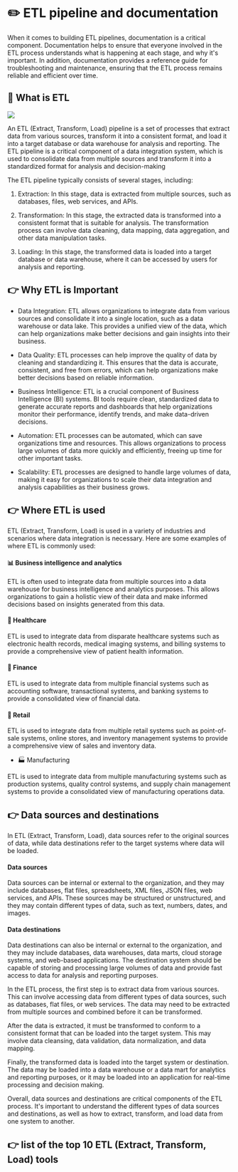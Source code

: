 # :pencil2: ETL pipeline and documentation 

When it comes to building ETL pipelines, documentation is a critical component. Documentation helps to ensure that everyone involved in the ETL process understands what is happening at each stage, and why it's important. In addition, documentation provides a reference guide for troubleshooting and maintenance, ensuring that the ETL process remains reliable and efficient over time.

## :thinking: What is ETL 

![](https://uploads-ssl.webflow.com/61aaafd445ccb86f98678181/6217a939b2338c00424dabc4_aqw_banner%20(1).gif)


An ETL (Extract, Transform, Load) pipeline is a set of processes that extract data from various sources, transform it into a consistent format, and load it into a target database or data warehouse for analysis and reporting. The ETL pipeline is a critical component of a data integration system, which is used to consolidate data from multiple sources and transform it into a standardized format for analysis and decision-making

The ETL pipeline typically consists of several stages, including:

1. Extraction: In this stage, data is extracted from multiple sources, such as databases, files, web services, and APIs.

2. Transformation: In this stage, the extracted data is transformed into a consistent format that is suitable for analysis.
   The transformation process can involve data   cleaning, data mapping, data aggregation, and other data manipulation tasks.

3. Loading: In this stage, the transformed data is loaded into a target database or data warehouse, where it can be accessed by users for analysis and reporting.

## :point_right: Why ETL is Important

* Data Integration: ETL allows organizations to integrate data from various sources and consolidate it into a single location, such as a data warehouse or data lake. This provides a unified view of the data, which can help organizations make better decisions and gain insights into their business.

* Data Quality: ETL processes can help improve the quality of data by cleaning and standardizing it. This ensures that the data is accurate, consistent, and free from errors, which can help organizations make better decisions based on reliable information.

* Business Intelligence: ETL is a crucial component of Business Intelligence (BI) systems. BI tools require clean, standardized data to generate accurate reports and dashboards that help organizations monitor their performance, identify trends, and make data-driven decisions.

* Automation: ETL processes can be automated, which can save organizations time and resources. This allows organizations to process large volumes of data more quickly and efficiently, freeing up time for other important tasks.

* Scalability: ETL processes are designed to handle large volumes of data, making it easy for organizations to scale their data integration and analysis capabilities as their business grows.

## :point_right: Where ETL is used

ETL (Extract, Transform, Load) is used in a variety of industries and scenarios where data integration is necessary. Here are some examples of where ETL is commonly used:

#### :bar_chart: Business intelligence and analytics

ETL is often used to integrate data from multiple sources into a data warehouse for business intelligence and analytics purposes. This allows organizations to gain a holistic view of their data and make informed decisions based on insights generated from this data.

#### :hospital: Healthcare

ETL is used to integrate data from disparate healthcare systems such as electronic health records, medical imaging systems, and billing systems to provide a comprehensive view of patient health information.

####  :bank: Finance

ETL is used to integrate data from multiple financial systems such as accounting software, transactional systems, and banking systems to provide a consolidated view of financial data.

#### :department_store: Retail

ETL is used to integrate data from multiple retail systems such as point-of-sale systems, online stores, and inventory management systems to provide a comprehensive view of sales and inventory data.

* :factory: Manufacturing

ETL is used to integrate data from multiple manufacturing systems such as production systems, quality control systems, and supply chain management systems to provide a consolidated view of manufacturing operations data.


## :point_right: Data sources and destinations

In ETL (Extract, Transform, Load), data sources refer to the original sources of data, while data destinations refer to the target systems where data will be loaded.

#### Data sources

Data sources can be internal or external to the organization, and they may include databases, flat files, spreadsheets, XML files, JSON files, web services, and APIs. These sources may be structured or unstructured, and they may contain different types of data, such as text, numbers, dates, and images.

#### Data destinations

Data destinations can also be internal or external to the organization, and they may include databases, data warehouses, data marts, cloud storage systems, and web-based applications. The destination system should be capable of storing and processing large volumes of data and provide fast access to data for analysis and reporting purposes.

In the ETL process, the first step is to extract data from various sources. This can involve accessing data from different types of data sources, such as databases, flat files, or web services. The data may need to be extracted from multiple sources and combined before it can be transformed.

After the data is extracted, it must be transformed to conform to a consistent format that can be loaded into the target system. This may involve data cleansing, data validation, data normalization, and data mapping.

Finally, the transformed data is loaded into the target system or destination. The data may be loaded into a data warehouse or a data mart for analytics and reporting purposes, or it may be loaded into an application for real-time processing and decision making.

Overall, data sources and destinations are critical components of the ETL process. It's important to understand the different types of data sources and destinations, as well as how to extract, transform, and load data from one system to another.

## :point_right: list of the top 10 ETL (Extract, Transform, Load) tools
